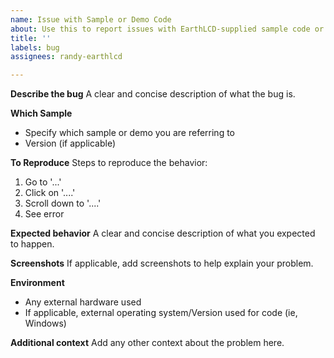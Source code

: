 ```yaml
---
name: Issue with Sample or Demo Code
about: Use this to report issues with EarthLCD-supplied sample code or demos
title: ''
labels: bug
assignees: randy-earthlcd

---
```


**Describe the bug**
A clear and concise description of what the bug is.

**Which Sample**
- Specify which sample or demo you are referring to
- Version (if applicable)

**To Reproduce**
Steps to reproduce the behavior:
1. Go to '...'
2. Click on '....'
3. Scroll down to '....'
4. See error

**Expected behavior**
A clear and concise description of what you expected to happen.

**Screenshots**
If applicable, add screenshots to help explain your problem.

**Environment**
- Any external hardware used
- If applicable, external operating system/Version  used for code (ie, Windows)

**Additional context**
Add any other context about the problem here.
